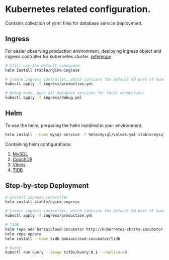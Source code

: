 # Kubernetes related configuration.

Contains collection of yaml files for database service deployment.

## Ingress

For easier observing production environment, deploying ingress object and ingress controller for kubernetes cluster. [reference](https://docs.bitnami.com/kubernetes/how-to/secure-kubernetes-services-with-ingress-tls-letsencrypt/)
```bash
# Still use the default namespace
helm install stable/nginx-ingress

# Create ingress controller, which contains the default 80 port of kuery-service
kubectl apply -f ingress/production.yml

# Debug mode, open all database services for local connection.
kubectl apply -f ingress/debug.yml
```

## Helm

To use the helm, preparing the helm installed in your environment.

```bash
helm install --name mysql-service -f helm/mysql/values.yml stable/mysql
```

Containing helm configurations:
1. [MySQL](https://github.com/kubernetes/charts/tree/master/stable/mysql)
2. [CouchDB](https://github.com/kubernetes/charts/tree/master/incubator/couchdb)
3. [Vitess](https://github.com/vitessio/vitess/tree/master/helm/vitess)
4. [TiDB](https://banzaicloud.com/blog/tidb-kubernetes/)

## Step-by-step Deployment

```bash
# Install ingress controller
helm install stable/nginx-ingress

# Create ingress controller, which contains the default 80 port of kuery-service
kubectl apply -f ingress/production.yml

# TiDB
helm repo add banzaicloud-incubator http://kubernetes-charts-incubator.banzaicloud.com
helm repo update
helm install --name tidb banzaicloud-incubator/tidb

# Kuery
kubectl run kuery --image tz70s/kuery:0.1 --replicas=3
```
